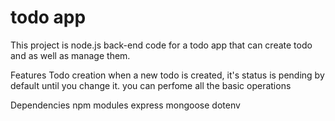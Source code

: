 # todo app
This project is node.js back-end code for a todo app that can create todo and as well as manage them.


Features
Todo creation
when a new todo is created, it's status is pending by default until you change it.
you can perfome all the basic operations

Dependencies
npm modules
express
mongoose
dotenv


